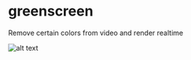 # greenscreen

Remove certain colors from video and render realtime

![alt text](../master/demo.gif?raw=true)